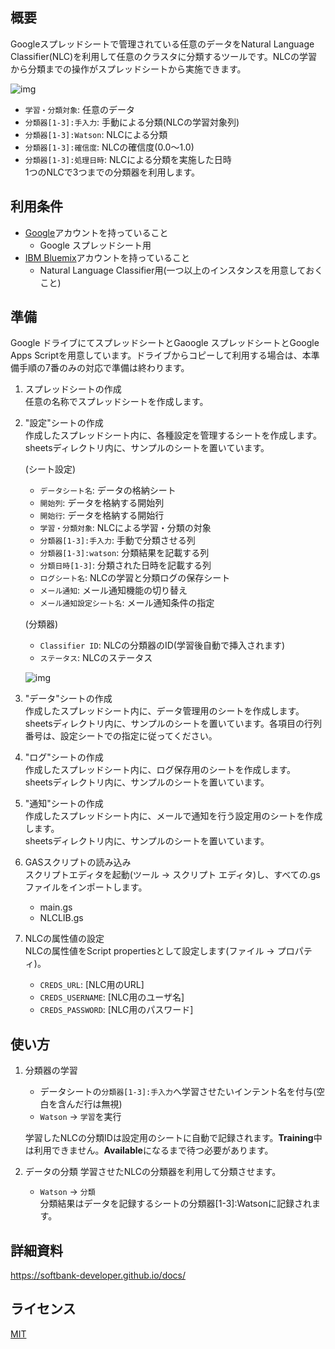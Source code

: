 ## 概要
Googleスプレッドシートで管理されている任意のデータをNatural Language Classifier(NLC)を利用して任意のクラスタに分類するツールです。NLCの学習から分類までの操作がスプレッドシートから実施できます。

![img](https://github.com/softbank-developer/gsuite_with_watson/blob/master/spreadsheet/readme_images/data.png)

- `学習・分類対象`: 任意のデータ
- `分類器[1-3]:手入力`: 手動による分類(NLCの学習対象列)
- `分類器[1-3]:Watson`: NLCによる分類
- `分類器[1-3]:確信度`: NLCの確信度(0.0〜1.0)
- `分類器[1-3]:処理日時`: NLCによる分類を実施した日時  
1つのNLCで3つまでの分類器を利用します。


## 利用条件
- [Google](https://accounts.google.com/)アカウントを持っていること
  - Google スプレッドシート用
- [IBM Bluemix](https://accounts.google.com/)アカウントを持っていること
  - Natural Language Classifier用(一つ以上のインスタンスを用意しておくこと)


## 準備
Google ドライブにてスプレッドシートとGaoogle スプレッドシートとGoogle Apps Scriptを用意しています。ドライブからコピーして利用する場合は、本準備手順の7番のみの対応で準備は終わります。

1. スプレッドシートの作成  
任意の名称でスプレッドシートを作成します。

2. "設定"シートの作成  
作成したスプレッドシート内に、各種設定を管理するシートを作成します。  
sheetsディレクトリ内に、サンプルのシートを置いています。

	(シート設定)
	- `データシート名`: データの格納シート
	- `開始列`: データを格納する開始列 
	- `開始行`: データを格納する開始行
	- `学習・分類対象`: NLCによる学習・分類の対象
	- `分類器[1-3]:手入力`: 手動で分類させる列
	- `分類器[1-3]:watson`: 分類結果を記載する列
	- `分類日時[1-3]`: 分類された日時を記載する列
	- `ログシート名`:  NLCの学習と分類ログの保存シート
	- `メール通知`:  メール通知機能の切り替え
	- `メール通知設定シート名`: メール通知条件の指定  

	(分類器)
	- `Classifier ID`: NLCの分類器のID(学習後自動で挿入されます)
	- `ステータス`: NLCのステータス

	![img](https://github.com/softbank-developer/gsuite_with_watson/blob/master/spreadsheet/readme_images/config.png)

3. "データ"シートの作成   
作成したスプレッドシート内に、データ管理用のシートを作成します。  
sheetsディレクトリ内に、サンプルのシートを置いています。各項目の行列番号は、設定シートでの指定に従ってください。  

4. "ログ"シートの作成  
作成したスプレッドシート内に、ログ保存用のシートを作成します。  
sheetsディレクトリ内に、サンプルのシートを置いています。

5. "通知"シートの作成  
作成したスプレッドシート内に、メールで通知を行う設定用のシートを作成します。  
sheetsディレクトリ内に、サンプルのシートを置いています。

6. GASスクリプトの読み込み  
スクリプトエディタを起動(ツール -> スクリプト エディタ)し、すべての.gsファイルをインポートします。
	- main.gs
	- NLCLIB.gs

7. NLCの属性値の設定  
	NLCの属性値をScript propertiesとして設定します(ファイル -> プロパティ)。
	- `CREDS_URL`: [NLC用のURL]
	- `CREDS_USERNAME`: [NLC用のユーザ名]
	- `CREDS_PASSWORD`: [NLC用のパスワード]


## 使い方
1. 分類器の学習  
	- データシートの`分類器[1-3]:手入力`へ学習させたいインテント名を付与(空白を含んだ行は無視)
	- `Watson` -> `学習`を実行  
	
	学習したNLCの分類IDは設定用のシートに自動で記録されます。**Training**中は利用できません。**Available**になるまで待つ必要があります。

3. データの分類
学習させたNLCの分類器を利用して分類させます。
	- `Watson` -> `分類`  
	分類結果はデータを記録するシートの分類器[1-3]:Watsonに記録されます。


## 詳細資料
https://softbank-developer.github.io/docs/


## ライセンス
[MIT](https://accounts.google.com/https://github.com/softbank-developer/gsuite_with_watson/blob/master/spreadsheet/LICENSE)
